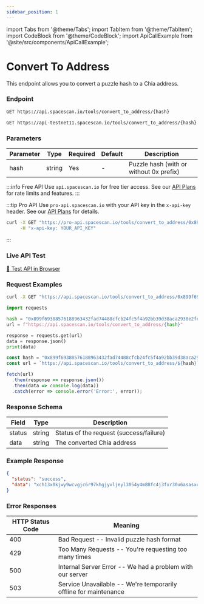 ```yaml
---
sidebar_position: 1
---
```

import Tabs from '@theme/Tabs';
import TabItem from '@theme/TabItem';
import CodeBlock from '@theme/CodeBlock';
import ApiCallExample from '@site/src/components/ApiCallExample';

# Convert To Address

This endpoint allows you to convert a puzzle hash to a Chia address.

### Endpoint

<Tabs>
  <TabItem value="mainnet" label="Mainnet">

```bash
GET https://api.spacescan.io/tools/convert_to_address/{hash}
```

  </TabItem>
  <TabItem value="testnet" label="Testnet">

```bash
GET https://api-testnet11.spacescan.io/tools/convert_to_address/{hash}
```

  </TabItem>
</Tabs>

### Parameters

| Parameter | Type | Required | Default | Description |
|-----------|------|----------|---------|-------------|
| hash | string | Yes | - | Puzzle hash (with or without 0x prefix) |

:::info Free API
Use `api.spacescan.io` for free tier access. See our [API Plans](https://spacescan.io/apis#plans) for rate limits and features.
:::

:::tip Pro API
Use `pro-api.spacescan.io` with your API key in the `x-api-key` header. See our [API Plans](https://spacescan.io/apis#plans) for details.

```bash
curl -X GET "https://pro-api.spacescan.io/tools/convert_to_address/0x899f69388576188963432fad74488cfcb24fc5f4a92bb39d38aca2930e2fe6bb" \
     -H "x-api-key: YOUR_API_KEY"
```
:::

### Live API Test

<Tabs>
  <TabItem value="mainnet" label="Mainnet">
    <a href="https://api.spacescan.io/tools/convert_to_address/0x899f69388576188963432fad74488cfcb24fc5f4a92bb39d38aca2930e2fe6bb" target="_blank" rel="noopener noreferrer" className="api-test-button">
      🚀 Test API in Browser
    </a>
  </TabItem>
</Tabs>

### Request Examples

<Tabs>
  <TabItem value="curl" label="cURL">

```bash
curl -X GET "https://api.spacescan.io/tools/convert_to_address/0x899f69388576188963432fad74488cfcb24fc5f4a92bb39d38aca2930e2fe6bb"
```

  </TabItem>
  <TabItem value="python" label="Python">

```python
import requests

hash = "0x899f69388576188963432fad74488cfcb24fc5f4a92bb39d38aca2930e2fe6bb"
url = f"https://api.spacescan.io/tools/convert_to_address/{hash}"

response = requests.get(url)
data = response.json()
print(data)
```

  </TabItem>
  <TabItem value="javascript" label="JavaScript">

```javascript
const hash = "0x899f69388576188963432fad74488cfcb24fc5f4a92bb39d38aca2930e2fe6bb";
const url = `https://api.spacescan.io/tools/convert_to_address/${hash}`;

fetch(url)
  .then(response => response.json())
  .then(data => console.log(data))
  .catch(error => console.error('Error:', error));
```

  </TabItem>
</Tabs>

### Response Schema

| Field | Type | Description |
|-------|------|-------------|
| status | string | Status of the request (success/failure) |
| data | string | The converted Chia address |

### Example Response

```json
{
  "status": "success",
  "data": "xch13x0kjwy9wcvgjc6r97khgjyvljeyl3054y4m88fc4j3fxr30u6asasxq45"
}
```

### Error Responses

| HTTP Status Code | Meaning |
|-----------------|---------|
| 400 | Bad Request -- Invalid puzzle hash format |
| 429 | Too Many Requests -- You're requesting too many times |
| 500 | Internal Server Error -- We had a problem with our server |
| 503 | Service Unavailable -- We're temporarily offline for maintenance | 